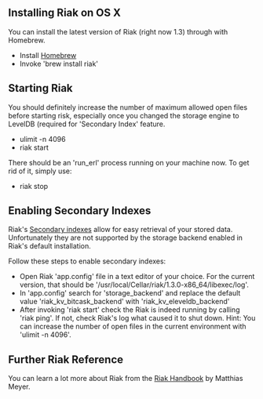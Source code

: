 ## Installing Riak on OS X

You can install the latest version of Riak (right now 1.3) through with Homebrew.

* Install [Homebrew](http://mxcl.github.com/homebrew/)
* Invoke 'brew install riak'

## Starting Riak

You should definitely increase the number of maximum allowed open files before starting risk, especially once you changed the storage engine to LevelDB (required for 'Secondary Index' feature.

* ulimit -n 4096
* riak start

There should be an 'run_erl' process running on your machine now. To get rid of it, simply use:

* riak stop

## Enabling Secondary Indexes

Riak's [Secondary indexes](http://docs.basho.com/riak/latest/tutorials/querying/Secondary-Indexes/) allow for easy retrieval of your stored data. Unfortunately they are not supported by the storage backend enabled in Riak's default installation.

Follow these steps to enable secondary indexes:

* Open Riak 'app.config' file in a text editor of your choice. For the current version, that should be '/usr/local/Cellar/riak/1.3.0-x86_64/libexec/log'.
* In 'app.config' search for 'storage_backend' and replace the default value 'riak_kv_bitcask_backend' with 'riak_kv_eleveldb_backend'
* After invoking 'riak start' check the Riak is indeed running by calling 'riak ping'. If not, check Riak's log what caused it to shut down. Hint: You can increase the number of open files in the current environment with 'ulimit -n 4096'. 

## Further Riak Reference

You can learn a lot more about Riak from the [Riak Handbook](http://riakhandbook.com) by Matthias Meyer.